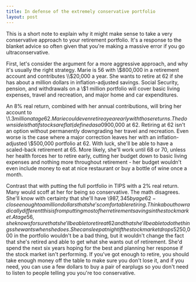 ```yaml
---
title: In defense of the extremely conservative portfolio
layout: post
---
```

This is a short note to explain why it might make sense to take a very conservative approach to your retirement portfolio. It's a response to the blanket advice so often given that you're making a massive error if you go ultraconservative.

First, let's consider the argument for a more aggressive approach, and why it's usually the right strategy. Marie is 56 with \\$800,000 in a retirement account and contributes \\$20,000 a year. She wants to retire at 62 if she has about a million dollars in inflation-adjusted savings. Social Security, pension, and withdrawals on a \\$1 million portfolio will cover basic living expenses, travel and recreation, and major home and car expenditures.

An 8% real return, combined with her annual contributions, will bring her account to \\$1.3 million at age 62. Marie could even retire a year early with those returns. The downside is that if stocks are flat (defined as a 0% real return after accounting for dividends) she'll only have \\$900,000 at 62. Retiring at 62 isn't an option without permanently downgrading her travel and recreation. Even worse is the case where a major correction leaves her with an inflation-adjusted \\$500,000 portfolio at 62. With luck, she'll be able to have a scaled-back retirement at 65. More likely, she'll work until 68 or 70, unless her health forces her to retire early, cutting her budget down to basic living expenses and nothing more throughout retirement - her budget wouldn't even include money to eat at nice restaurant or buy a bottle of wine once a month.

Contrast that with putting the full portfolio in TIPS with a 2% real return. Many would scoff at her for being so conservative. The math disagrees. She'll know with certainty that she'll have \\$987,345 by age 62 - close enough to a million dollars that she's comfortable retiring. Think about how radically different this is from putting most of her retirement savings in the stock market. At age 56, she knows for sure that she'll be able to retire at 62 and that she'll be able to do the things she wants when she does. She can sleep at night if the stock market drops 5%, and she can start planning out her travel and hobbies. Having an extra \\$250,000 in the portfolio wouldn't be a bad thing, but it wouldn't change the fact that she's retired and able to get what she wants out of retirement. She'd spend the next six years hoping for the best and planning her response if the stock market isn't performing. If you've got enough to retire, you should take enough money off the table to make sure you don't lose it, and if you need, you can use a few dollars to buy a pair of earplugs so you don't need to listen to people telling you you're too conservative.